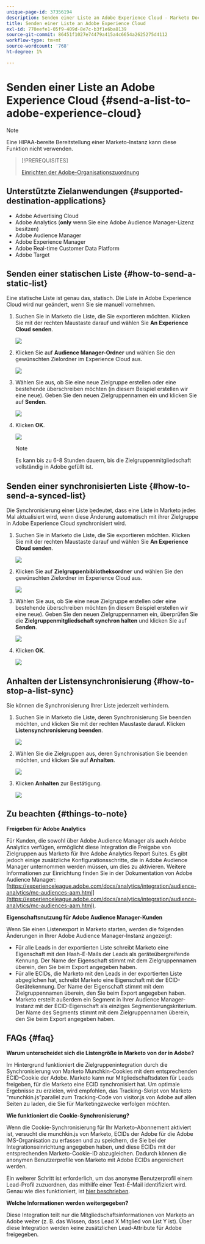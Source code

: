 ```yaml
---
unique-page-id: 37356194
description: Senden einer Liste an Adobe Experience Cloud - Marketo Docs - Produktdokumentation
title: Senden einer Liste an Adobe Experience Cloud
exl-id: 770eefe1-05f9-409d-8e7c-b3f1e6ba8139
source-git-commit: 86451f1027e74479a415a4c6654a2625275d4112
workflow-type: tm+mt
source-wordcount: '768'
ht-degree: 1%

---
```


# Senden einer Liste an Adobe Experience Cloud {#send-a-list-to-adobe-experience-cloud}

>[!NOTE]
>
>Eine HIPAA-bereite Bereitstellung einer Marketo-Instanz kann diese Funktion nicht verwenden.

>[!PREREQUISITES]
>
>[Einrichten der Adobe-Organisationszuordnung](/help/marketo/product-docs/core-marketo-concepts/miscellaneous/set-up-adobe-organization-mapping.md)

## Unterstützte Zielanwendungen {#supported-destination-applications}

* Adobe Advertising Cloud
* Adobe Analytics (**only** wenn Sie eine Adobe Audience Manager-Lizenz besitzen)
* Adobe Audience Manager
* Adobe Experience Manager
* Adobe Real-time Customer Data Platform
* Adobe Target

## Senden einer statischen Liste {#how-to-send-a-static-list}

Eine statische Liste ist genau das, statisch. Die Liste in Adobe Experience Cloud wird nur geändert, wenn Sie sie manuell vornehmen.

1. Suchen Sie in Marketo die Liste, die Sie exportieren möchten. Klicken Sie mit der rechten Maustaste darauf und wählen Sie **An Experience Cloud senden**.

   ![](assets/send-a-list-to-adobe-experience-cloud-1.png)

1. Klicken Sie auf **Audience Manager-Ordner** und wählen Sie den gewünschten Zielordner im Experience Cloud aus.

   ![](assets/send-a-list-to-adobe-experience-cloud-2.png)

1. Wählen Sie aus, ob Sie eine neue Zielgruppe erstellen oder eine bestehende überschreiben möchten (in diesem Beispiel erstellen wir eine neue). Geben Sie den neuen Zielgruppennamen ein und klicken Sie auf **Senden**.

   ![](assets/send-a-list-to-adobe-experience-cloud-3.png)

1. Klicken **OK**.

   ![](assets/send-a-list-to-adobe-experience-cloud-4.png)

   >[!NOTE]
   >
   >Es kann bis zu 6-8 Stunden dauern, bis die Zielgruppenmitgliedschaft vollständig in Adobe gefüllt ist.

## Senden einer synchronisierten Liste {#how-to-send-a-synced-list}

Die Synchronisierung einer Liste bedeutet, dass eine Liste in Marketo jedes Mal aktualisiert wird, wenn diese Änderung automatisch mit ihrer Zielgruppe in Adobe Experience Cloud synchronisiert wird.

1. Suchen Sie in Marketo die Liste, die Sie exportieren möchten. Klicken Sie mit der rechten Maustaste darauf und wählen Sie **An Experience Cloud senden**.

   ![](assets/send-a-list-to-adobe-experience-cloud-5.png)

1. Klicken Sie auf **Zielgruppenbibliotheksordner** und wählen Sie den gewünschten Zielordner im Experience Cloud aus.

   ![](assets/send-a-list-to-adobe-experience-cloud-6.png)

1. Wählen Sie aus, ob Sie eine neue Zielgruppe erstellen oder eine bestehende überschreiben möchten (in diesem Beispiel erstellen wir eine neue). Geben Sie den neuen Zielgruppennamen ein, überprüfen Sie die **Zielgruppenmitgliedschaft synchron halten** und klicken Sie auf **Senden**.

   ![](assets/send-a-list-to-adobe-experience-cloud-7.png)

1. Klicken **OK**.

   ![](assets/send-a-list-to-adobe-experience-cloud-8.png)

## Anhalten der Listensynchronisierung {#how-to-stop-a-list-sync}

Sie können die Synchronisierung Ihrer Liste jederzeit verhindern.

1. Suchen Sie in Marketo die Liste, deren Synchronisierung Sie beenden möchten, und klicken Sie mit der rechten Maustaste darauf. Klicken **Listensynchronisierung beenden**.

   ![](assets/send-a-list-to-adobe-experience-cloud-9.png)

1. Wählen Sie die Zielgruppen aus, deren Synchronisation Sie beenden möchten, und klicken Sie auf **Anhalten**.

   ![](assets/send-a-list-to-adobe-experience-cloud-10.png)

1. Klicken **Anhalten** zur Bestätigung.

   ![](assets/send-a-list-to-adobe-experience-cloud-11.png)

## Zu beachten {#things-to-note}

**Freigeben für Adobe Analytics**

Für Kunden, die sowohl über Adobe Audience Manager als auch Adobe Analytics verfügen, ermöglicht diese Integration die Freigabe von Zielgruppen aus Marketo für Ihre Adobe Analytics Report Suites. Es gibt jedoch einige zusätzliche Konfigurationsschritte, die in Adobe Audience Manager unternommen werden müssen, um dies zu aktivieren. Weitere Informationen zur Einrichtung finden Sie in der Dokumentation von Adobe Audience Manager: [https://experienceleague.adobe.com/docs/analytics/integration/audience-analytics/mc-audiences-aam.html](https://experienceleague.adobe.com/docs/analytics/integration/audience-analytics/mc-audiences-aam.html).

**Eigenschaftsnutzung für Adobe Audience Manager-Kunden**

Wenn Sie einen Listenexport in Marketo starten, werden die folgenden Änderungen in Ihrer Adobe Audience Manager-Instanz angezeigt:

* Für alle Leads in der exportierten Liste schreibt Marketo eine Eigenschaft mit den Hash-E-Mails der Leads als geräteübergreifende Kennung. Der Name der Eigenschaft stimmt mit dem Zielgruppennamen überein, den Sie beim Export angegeben haben.
* Für alle ECIDs, die Marketo mit den Leads in der exportierten Liste abgeglichen hat, schreibt Marketo eine Eigenschaft mit der ECID-Gerätekennung. Der Name der Eigenschaft stimmt mit dem Zielgruppennamen überein, den Sie beim Export angegeben haben.
* Marketo erstellt außerdem ein Segment in Ihrer Audience Manager-Instanz mit der ECID-Eigenschaft als einziges Segmentierungskriterium. Der Name des Segments stimmt mit dem Zielgruppennamen überein, den Sie beim Export angegeben haben.

## FAQs {#faq}

**Warum unterscheidet sich die Listengröße in Marketo von der in Adobe?**

Im Hintergrund funktioniert die Zielgruppenintegration durch die Synchronisierung von Marketo Munchkin-Cookies mit dem entsprechenden ECID-Cookie der Adobe. Marketo kann nur Mitgliedschaftsdaten für Leads freigeben, für die Marketo eine ECID synchronisiert hat. Um optimale Ergebnisse zu erzielen, wird empfohlen, das Tracking-Skript von Marketo &quot;munchkin.js&quot;parallel zum Tracking-Code von visitor.js von Adobe auf allen Seiten zu laden, die Sie für Marketingzwecke verfolgen möchten.

**Wie funktioniert die Cookie-Synchronisierung?**

Wenn die Cookie-Synchronisierung für Ihr Marketo-Abonnement aktiviert ist, versucht die munchkin.js von Marketo, ECIDs der Adobe für die Adobe IMS-Organisation zu erfassen und zu speichern, die Sie bei der Integrationseinrichtung angegeben haben, und diese ECIDs mit der entsprechenden Marketo-Cookie-ID abzugleichen. Dadurch können die anonymen Benutzerprofile von Marketo mit Adobe ECIDs angereichert werden.

Ein weiterer Schritt ist erforderlich, um das anonyme Benutzerprofil einem Lead-Profil zuzuordnen, das mithilfe einer Text-E-Mail identifiziert wird. Genau wie dies funktioniert, ist [hier beschrieben](/help/marketo/product-docs/reporting/basic-reporting/report-activity/tracking-anonymous-activity-and-people.md).

**Welche Informationen werden weitergegeben?**

Diese Integration teilt nur die Mitgliedschaftsinformationen von Marketo an Adobe weiter (z. B. das Wissen, dass Lead X Mitglied von List Y ist). Über diese Integration werden keine zusätzlichen Lead-Attribute für Adobe freigegeben.
